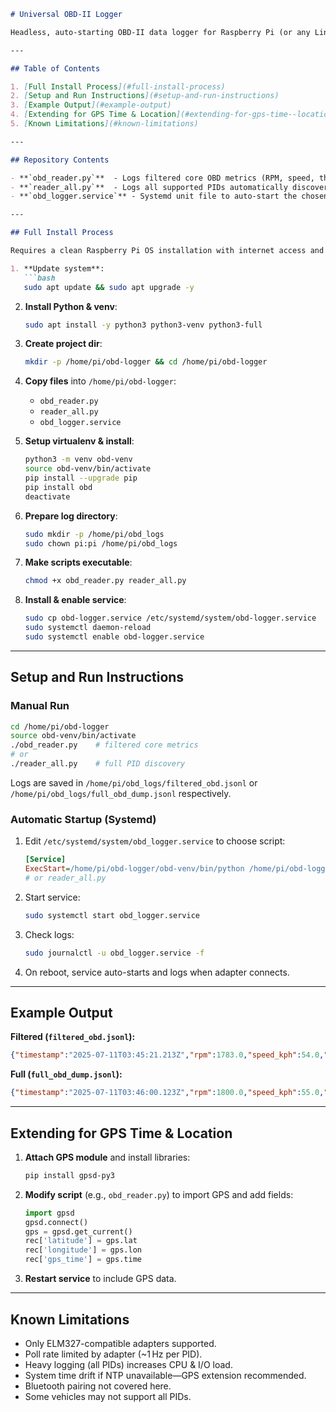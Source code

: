 ````markdown
# Universal OBD-II Logger

Headless, auto-starting OBD-II data logger for Raspberry Pi (or any Linux system) using ELM327-compatible USB/Bluetooth adapters. Logs core vehicle metrics and all additional supported PID data into JSONL files.

---

## Table of Contents

1. [Full Install Process](#full-install-process)
2. [Setup and Run Instructions](#setup-and-run-instructions)
3. [Example Output](#example-output)
4. [Extending for GPS Time & Location](#extending-for-gps-time--location)
5. [Known Limitations](#known-limitations)

---

## Repository Contents

- **`obd_reader.py`**  - Logs filtered core OBD metrics (RPM, speed, throttle, coolant temp, DTCs).
- **`reader_all.py`**  - Logs all supported PIDs automatically discovered via python-OBD.
- **`obd_logger.service`** - Systemd unit file to auto-start the chosen script on boot.

---

## Full Install Process

Requires a clean Raspberry Pi OS installation with internet access and an ELM327 adapter.

1. **Update system**:
   ```bash
   sudo apt update && sudo apt upgrade -y
````

2. **Install Python & venv**:

   ```bash
   sudo apt install -y python3 python3-venv python3-full
   ```
3. **Create project dir**:

   ```bash
   mkdir -p /home/pi/obd-logger && cd /home/pi/obd-logger
   ```
4. **Copy files** into `/home/pi/obd-logger`:

   * `obd_reader.py`
   * `reader_all.py`
   * `obd_logger.service`
5. **Setup virtualenv & install**:

   ```bash
   python3 -m venv obd-venv
   source obd-venv/bin/activate
   pip install --upgrade pip
   pip install obd
   deactivate
   ```
6. **Prepare log directory**:

   ```bash
   sudo mkdir -p /home/pi/obd_logs
   sudo chown pi:pi /home/pi/obd_logs
   ```
7. **Make scripts executable**:

   ```bash
   chmod +x obd_reader.py reader_all.py
   ```
8. **Install & enable service**:

   ```bash
   sudo cp obd-logger.service /etc/systemd/system/obd-logger.service
   sudo systemctl daemon-reload
   sudo systemctl enable obd-logger.service
   ```

---

## Setup and Run Instructions

### Manual Run

```bash
cd /home/pi/obd-logger
source obd-venv/bin/activate
./obd_reader.py    # filtered core metrics  
# or  
./reader_all.py    # full PID discovery
```

Logs are saved in `/home/pi/obd_logs/filtered_obd.jsonl` or `/home/pi/obd_logs/full_obd_dump.jsonl` respectively.

### Automatic Startup (Systemd)

1. Edit `/etc/systemd/system/obd_logger.service` to choose script:

   ```ini
   [Service]
   ExecStart=/home/pi/obd-logger/obd-venv/bin/python /home/pi/obd-logger/obd_reader.py
   # or reader_all.py
   ```
2. Start service:

   ```bash
   sudo systemctl start obd_logger.service
   ```
3. Check logs:

   ```bash
   sudo journalctl -u obd_logger.service -f
   ```
4. On reboot, service auto-starts and logs when adapter connects.

---

## Example Output

**Filtered (`filtered_obd.jsonl`):**

```json
{"timestamp":"2025-07-11T03:45:21.213Z","rpm":1783.0,"speed_kph":54.0,"throttle_pos":12.5,"coolant_temp":85.0,"dtc":["P0128","P0300"]}
```

**Full (`full_obd_dump.jsonl`):**

```json
{"timestamp":"2025-07-11T03:46:00.123Z","rpm":1800.0,"speed_kph":55.0,"maf":12.3,"intake_pressure":101.0, ... }
```

---

## Extending for GPS Time & Location

1. **Attach GPS module** and install libraries:

   ```bash
   pip install gpsd-py3
   ```
2. **Modify script** (e.g., `obd_reader.py`) to import GPS and add fields:

   ```python
   import gpsd
   gpsd.connect()
   gps = gpsd.get_current()
   rec['latitude'] = gps.lat
   rec['longitude'] = gps.lon
   rec['gps_time'] = gps.time
   ```
3. **Restart service** to include GPS data.

---

## Known Limitations

* Only ELM327-compatible adapters supported.
* Poll rate limited by adapter (\~1 Hz per PID).
* Heavy logging (all PIDs) increases CPU & I/O load.
* System time drift if NTP unavailable—GPS extension recommended.
* Bluetooth pairing not covered here.
* Some vehicles may not support all PIDs.

```
```
